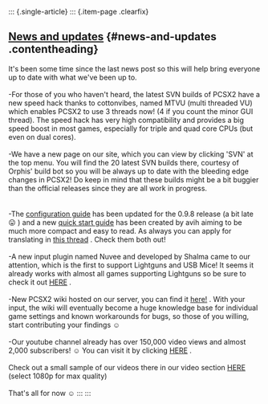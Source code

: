 ::: {.single-article}
::: {.item-page .clearfix}
## [News and updates](/78-news-and-updates.html) {#news-and-updates .contentheading}

It\'s been some time since the last news post so this will help bring
everyone up to date with what we\'ve been up to.\
\
-For those of you who haven\'t heard, the latest SVN builds of PCSX2
have a new speed hack thanks to cottonvibes, named MTVU (multi threaded
VU) which enables PCSX2 to use 3 threads now! (4 if you count the minor
GUI thread). The speed hack has very high compatibility and provides a
big speed boost in most games, especially for triple and quad core CPUs
(but even on dual cores).\
\
-We have a new page on our site, which you can view by clicking \'SVN\'
at the top menu. You will find the 20 latest SVN builds there, courtesy
of Orphis\' build bot so you will be always up to date with the bleeding
edge changes in PCSX2! Do keep in mind that these builds might be a bit
buggier than the official releases since they are all work in progress.\
\
\
-The [configuration
guide](/config-guide/official-english-pcsx2-configuration-guide.html)
has been updated for the 0.9.8 release (a bit late
😛 ) and a new [quick start
guide](http://forums.pcsx2.net/Thread-Quick-Start-PCSX2-Configuration-Guide-v0-9-8)
has been created by avih aiming to be much more compact and easy to
read. As always you can apply for translating in [this
thread](http://forums.pcsx2.net/Thread-Program-and-Guide-translation-applications)
. Check them both out!\
\
-A new input plugin named Nuvee and developed by Shalma came to our
attention, which is the first to support Lightguns and USB Mice! It
seems it already works with almost all games supporting Lightguns so be
sure to check it out
[HERE](http://forums.pcsx2.net/Thread-Nuvee-PS1-PS2-input-plugin-supporting-lightguns-by-Shalma)
.\
\
-New PCSX2 wiki hosted on our server, you can find it
[here!](http://wiki.pcsx2.net) . With your input, the wiki will
eventually become a huge knowledge base for individual game settings and
known workarounds for bugs, so those of you willing, start contributing
your findings
☺️\
\
-Our youtube channel already has over 150,000 video views and almost
2,000 subscribers!
☺️ You can visit it by clicking
[HERE](http://www.youtube.com/user/PCSX2team) .\
\
Check out a small sample of our videos there in our video section
[HERE](/demo-videos-screenshots/videos.html "videos") (select 1080p for
max quality)\
\
That\'s all for now
☺️
:::
:::
